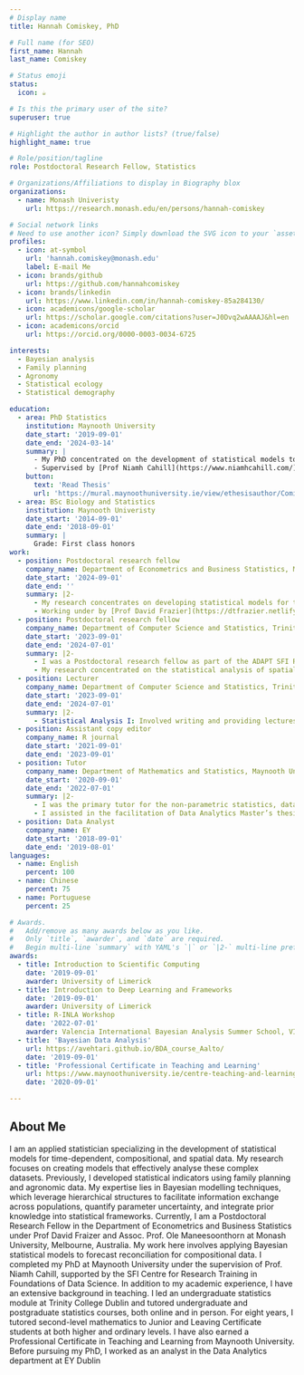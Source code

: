 ```yaml
---
# Display name
title: Hannah Comiskey, PhD

# Full name (for SEO)
first_name: Hannah
last_name: Comiskey

# Status emoji
status:
  icon: ☕️

# Is this the primary user of the site?
superuser: true

# Highlight the author in author lists? (true/false)
highlight_name: true

# Role/position/tagline
role: Postdoctoral Research Fellow, Statistics

# Organizations/Affiliations to display in Biography blox
organizations:
  - name: Monash Univeristy
    url: https://research.monash.edu/en/persons/hannah-comiskey

# Social network links
# Need to use another icon? Simply download the SVG icon to your `assets/media/icons/` folder.
profiles:
  - icon: at-symbol
    url: 'hannah.comiskey@monash.edu'
    label: E-mail Me
  - icon: brands/github
    url: https://github.com/hannahcomiskey
  - icon: brands/linkedin
    url: https://www.linkedin.com/in/hannah-comiskey-85a284130/
  - icon: academicons/google-scholar
    url: https://scholar.google.com/citations?user=J0Dvq2wAAAAJ&hl=en
  - icon: academicons/orcid
    url: https://orcid.org/0000-0003-0034-6725

interests:
  - Bayesian analysis
  - Family planning
  - Agronomy
  - Statistical ecology
  - Statistical demography

education:
  - area: PhD Statistics
    institution: Maynooth University
    date_start: '2019-09-01'
    date_end: '2024-03-14'
    summary: |
      - My PhD concentrated on the development of statistical models to assess the contributions of the public and private sectors to the supply of modern contraceptives in low- and middle-income countries. 
      - Supervised by [Prof Niamh Cahill](https://www.niamhcahill.com/) and [Prof Leontine Alkema](https://leontinealkema.github.io/alkema_lab/). 
    button:
      text: 'Read Thesis'
      url: 'https://mural.maynoothuniversity.ie/view/ethesisauthor/Comiskey=3AHannah=3A=3A.html'
  - area: BSc Biology and Statistics
    institution: Maynooth Univeristy
    date_start: '2014-09-01'
    date_end: '2018-09-01'
    summary: |
      Grade: First class honors
work:
  - position: Postdoctoral research fellow
    company_name: Department of Econometrics and Business Statistics, Monash University, Melbourne, Australia.
    date_start: '2024-09-01'
    date_end: ''
    summary: |2-
      - My research concentrates on developing statistical models for the analysis of time dependent, compositional and/or spatial data. I am also working in working in forecast reconciliation for compositional data with Bayesian statistical models. 
      - Working under by [Prof David Frazier](https://dtfrazier.netlify.app/) and [Assoc. Prof Ole Maneesoonthorn] (https://sites.google.com/view/o-maneesoonthorn). 
  - position: Postdoctoral research fellow
    company_name: Department of Computer Science and Statistics, Trinity College, Dublin, Ireland.
    date_start: '2023-09-01'
    date_end: '2024-07-01'
    summary: |2-
      - I was a Postdoctoral research fellow as part of the ADAPT SFI Research Centre for AI-Driven Digital Content Technology. There, I worked on the LegacyNet project and the LegumeLegacy Doctoral Network.
      - My research concentrated on the statistical analysis of spatial and temporal trends in multi-species grassland mixtures.
  - position: Lecturer
    company_name: Department of Computer Science and Statistics, Trinity College, Dublin, Ireland.
    date_start: '2023-09-01'
    date_end: '2024-07-01'
    summary: |2-
      - Statistical Analysis I: Involved writing and providing lectures, online assessment materials and examinations for an undergraduate level course on statistical analysis.
  - position: Assistant copy editor
    company_name: R journal
    date_start: '2021-09-01'
    date_end: '2023-09-01'
  - position: Tutor
    company_name: Department of Mathematics and Statistics, Maynooth University, Ireland.
    date_start: '2020-09-01'
    date_end: '2022-07-01'
    summary: |2-
      - I was the primary tutor for the non-parametric statistics, data analysis and Bayesian analysis courses.
      - I assisted in the facilitation of Data Analytics Master’s thesis projects in 2021.
  - position: Data Analyst
    company_name: EY
    date_start: '2018-09-01'
    date_end: '2019-08-01'
languages:
  - name: English
    percent: 100
  - name: Chinese
    percent: 75
  - name: Portuguese
    percent: 25

# Awards.
#   Add/remove as many awards below as you like.
#   Only `title`, `awarder`, and `date` are required.
#   Begin multi-line `summary` with YAML's `|` or `|2-` multi-line prefix and indent 2 spaces below.
awards:
  - title: Introduction to Scientific Computing
    date: '2019-09-01'
    awarder: University of Limerick
  - title: Introduction to Deep Learning and Frameworks
    date: '2019-09-01'
    awarder: University of Limerick
  - title: R-INLA Workshop
    date: '2022-07-01'
    awarder: Valencia International Bayesian Analysis Summer School, VIBASS5 2022.
  - title: 'Bayesian Data Analysis'
    url: https://avehtari.github.io/BDA_course_Aalto/
    date: '2019-09-01'
  - title: 'Professional Certificate in Teaching and Learning'
    url: https://www.maynoothuniversity.ie/centre-teaching-and-learning/accredited-programmes/professional-certificate-teaching-and-learning
    date: '2020-09-01'

---
```


## About Me

I am an applied statistician specializing in the development of statistical models for time-dependent, compositional, and spatial data. My research focuses on creating models that effectively analyse these complex datasets. Previously, I developed statistical indicators using family planning and agronomic data. My expertise lies in Bayesian modelling techniques, which leverage hierarchical structures to facilitate information exchange across populations, quantify parameter uncertainty, and integrate prior knowledge into statistical frameworks.
Currently, I am a Postdoctoral Research Fellow in the Department of Econometrics and Business Statistics under Prof David Fraizer and Assoc. Prof. Ole Maneesoonthorn at Monash University, Melbourne, Australia. My work here involves applying Bayesian statistical models to forecast reconciliation for compositional data. I completed my PhD at Maynooth University under the supervision of Prof. Niamh Cahill, supported by the SFI Centre for Research Training in Foundations of Data Science. 
In addition to my academic experience, I have an extensive background in teaching. I led an undergraduate statistics module at Trinity College Dublin and tutored undergraduate and postgraduate statistics courses, both online and in person. For eight years, I tutored second-level mathematics to Junior and Leaving Certificate students at both higher and ordinary levels. I have also earned a Professional Certificate in Teaching and Learning from Maynooth University. Before pursuing my PhD, I worked as an analyst in the Data Analytics department at EY Dublin

